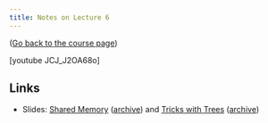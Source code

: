 ```yaml
---
title: Notes on Lecture 6
---
```


([Go back to the course page](/classes/parp/index.html))

[youtube JCJ_J2OA68o]

## Links

* Slides: [Shared Memory](https://people.eecs.berkeley.edu/~demmel/cs267_Spr16/Lectures/lecture06_sharedmem_jwd16_4pp.pdf) ([archive](http://web.archive.org/save/_embed/https://people.eecs.berkeley.edu/~demmel/cs267_Spr16/Lectures/lecture06_sharedmem_jwd16_4pp.pdf)) and [Tricks with Trees](https://people.eecs.berkeley.edu/~demmel/cs267_Spr16/Lectures/lecture06_trickstrees_jwd16_4pp.pdf) ([archive](http://web.archive.org/save/_embed/https://people.eecs.berkeley.edu/~demmel/cs267_Spr16/Lectures/lecture06_trickstrees_jwd16_4pp.pdf))